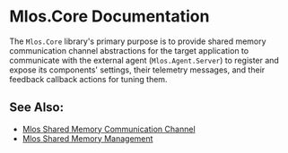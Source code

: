 # Mlos.Core Documentation

The `Mlos.Core` library's primary purpose is to provide shared memory
communication channel abstractions for the target application to communicate
with the external agent (`Mlos.Agent.Server`) to register and expose its
components' settings, their telemetry messages, and their feedback callback
actions for tuning them.

## See Also:

- [Mlos Shared Memory Communication Channel](./SharedChannel.md)
- [Mlos Shared Memory Management](./SharedMemoryManagement.md)
